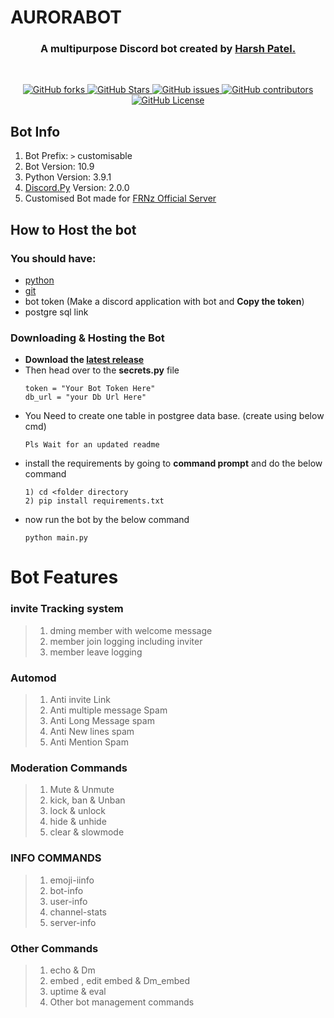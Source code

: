 # AURORABOT
<h3 align="center">A multipurpose Discord bot created by <a href="https://github.com/HarshPatel5940">Harsh Patel.</a></h3> <br>

<p align="center">
<a href="https://github.com/HarshPatel5940/Aurorabot/network/members">
<img alt="GitHub forks" src="https://img.shields.io/github/forks/HarshPatel5940/Aurorabot?style=plastic&label=Forks">
</a>

<a href="https://github.com/HarshPatel5940/Aurorabot/stargazers">
<img alt="GitHub Stars" src="https://img.shields.io/github/stars/HarshPatel5940/Aurorabot?label=Stars&style=plastic">
</a>

<a href="https://github.com/HarshPatel5940/Aurorabot/issues">
<img alt="GitHub issues" src="https://img.shields.io/github/issues/HarshPatel5940/Aurorabot?style=plastic&label=Issues">
</a>

<a href="https://github.com/HarshPatel5940/Aurorabot/graphs/contributors">
<img alt="GitHub contributors" src="https://img.shields.io/github/contributors/HarshPatel5940/Aurorabot?style=plastic&label=Contributors">
</a>

<a href="https://github.com/HarshPatel5940/Aurorabot/blob/master/LICENSE.md">
<img alt="GitHub License" src="https://img.shields.io/github/license/HarshPatel5940/Aurorabot?style=plastic&label=License">
</a>

## Bot Info
1) Bot Prefix: `>` customisable 
2) Bot Version: 10.9
3) Python Version: 3.9.1 
4) [Discord.Py](https://github.com/rapptz/discord.py) Version: 2.0.0
5) Customised Bot made for [FRNz Official Server]( https://discord.gg/kbb3tG3BPz)



## How to Host the bot
### You should have:
   - [python]()
   - [git]()
   - bot token (Make a discord application with bot and **Copy the token**)
   - postgre sql link 
  
### Downloading & Hosting the Bot
- **Download the [latest release](https://github.com/HarshPatel5940/Aurorabot/releases)**
- Then head over to the **secrets.py** file
   ```
   token = "Your Bot Token Here"
   db_url = "your Db Url Here"
   ```
- You Need to create one table in postgree data base. (create using below cmd)
   ```
   Pls Wait for an updated readme
   ```
- install the requirements by going to **command prompt** and do the below command
   ```
   1) cd <folder directory
   2) pip install requirements.txt
   ```
- now run the bot by the below command
   ```
   python main.py
   ```

# Bot Features
### invite Tracking system
   >1) dming member with welcome message
   >2) member join logging including inviter
   >3) member leave logging
### Automod
   >1) Anti invite Link
   >2) Anti multiple message Spam
   >3) Anti Long Message spam
   >4) Anti New lines spam
   >5) Anti Mention Spam
### Moderation Commands
   >1) Mute & Unmute
   >2) kick, ban & Unban
   >3) lock & unlock
   >4) hide & unhide
   >5) clear & slowmode
### INFO COMMANDS
   >1) emoji-iinfo
   >2) bot-info 
   >3) user-info 
   >4) channel-stats 
   >5) server-info
### Other Commands
   >1) echo & Dm
   >2) embed , edit embed & Dm_embed
   >3) uptime & eval
   >4) Other bot management commands
